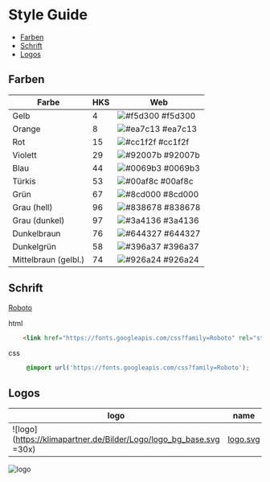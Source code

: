 # Style Guide

- [Farben](#farben)
- [Schrift](#schrift)
- [Logos](#logos)

## Farben

| Farbe | HKS | Web |
| --- | --- | --- |
| Gelb | 4 | ![#f5d300](https://placehold.it/15/f5d300/000000?text=+) #f5d300 | 
| Orange | 8 | ![#ea7c13](https://placehold.it/15/ea7c13/000000?text=+) #ea7c13  |
| Rot | 15 | ![#cc1f2f](https://placehold.it/15/cc1f2f/000000?text=+) #cc1f2f |
| Violett | 29 | ![#92007b](https://placehold.it/15/92007b/000000?text=+) #92007b  |
| Blau | 44 | ![#0069b3](https://placehold.it/15/0069b3/000000?text=+) #0069b3  |
| Türkis | 53 | ![#00af8c](https://placehold.it/15/00af8c/000000?text=+) #00af8c |
| Grün | 67 | ![#8cd000](https://placehold.it/15/8cd000/000000?text=+) #8cd000  |
| Grau (hell) | 96 | ![#838678](https://placehold.it/15/838678/000000?text=+) #838678 |
| Grau (dunkel) | 97 | ![#3a4136](https://placehold.it/15/3a4136/000000?text=+) #3a4136 |
| Dunkelbraun | 76 | ![#644327](https://placehold.it/15/644327/000000?text=+) #644327 |
| Dunkelgrün | 58 | ![#396a37](https://placehold.it/15/396a37/000000?text=+) #396a37 |
| Mittelbraun (gelbl.) | 74 | ![#926a24](https://placehold.it/15/926a24/000000?text=+) #926a24 |

## Schrift

[Roboto](https://fonts.google.com/specimen/Roboto) 

html
```html
    <link href="https://fonts.googleapis.com/css?family=Roboto" rel="stylesheet">
```
css
```css
     @import url('https://fonts.googleapis.com/css?family=Roboto');
```

## Logos

| logo | name |
| --- | --- |
| ![logo](https://klimapartner.de/Bilder/Logo/logo_bg_base.svg =30x) | [logo.svg](https://github.com/klimapartner/style-guide/blob/master/Logos/logo.svg) |


![logo](https://www.klimapartner.de/Bilder/Logo/logo_br_base.svg)
